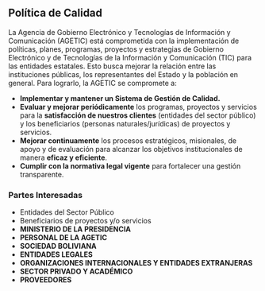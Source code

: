 ## Política de Calidad

La Agencia de Gobierno Electrónico y Tecnologías de Información y Comunicación (AGETIC) está comprometida con la implementación de políticas, planes, programas, proyectos y estrategias de Gobierno Electrónico y de Tecnologías de la Información y Comunicación (TIC) para las entidades estatales. Esto busca mejorar la relación entre las instituciones públicas, los representantes del Estado y la población en general. Para lograrlo, la AGETIC se compromete a:

* **Implementar y mantener un Sistema de Gestión de Calidad.**
* **Evaluar y mejorar periódicamente** los programas, proyectos y servicios para la **satisfacción de nuestros clientes** (entidades del sector público) y los beneficiarios (personas naturales/jurídicas) de proyectos y servicios.
* **Mejorar continuamente** los procesos estratégicos, misionales, de apoyo y de evaluación para alcanzar los objetivos institucionales de manera **eficaz y eficiente**.
* **Cumplir con la normativa legal vigente** para fortalecer una gestión transparente.

### Partes Interesadas

* Entidades del Sector Público
* Beneficiarios de proyectos y/o servicios
* **MINISTERIO DE LA PRESIDENCIA**
* **PERSONAL DE LA AGETIC**
* **SOCIEDAD BOLIVIANA**
* **ENTIDADES LEGALES**
* **ORGANIZACIONES INTERNACIONALES Y ENTIDADES EXTRANJERAS**
* **SECTOR PRIVADO Y ACADÉMICO**
* **PROVEEDORES**
